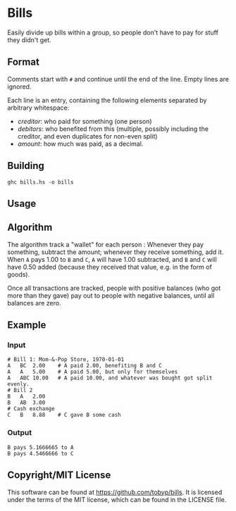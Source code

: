 # Bills

Easily divide up bills within a group, so people don't have to pay for stuff they didn't get.

## Format

Comments start with `#` and continue until the end of the line. Empty lines are ignored.

Each line is an entry, containing the following elements separated by arbitrary whitespace:

  * *creditor*: who paid for something (one person)
  * *debitors*: who benefited from this (multiple, possibly including the creditor, and even duplicates for non-even split)
  * *amount*: how much was paid, as a decimal.

## Building

```
ghc bills.hs -o bills
```

## Usage


## Algorithm

The algorithm track a "wallet" for each person : Whenever they pay something, subtract the amount; whenever they receive something, add it.
When `A` pays 1.00 to `B` and `C`, `A` will have 1.00 subtracted, and `B` and `C` will have 0.50 added (because they received that value, e.g. in the form of goods).

Once all transactions are tracked, people with positive balances (who got more than they gave) pay out to people with negative balances, until all balances are zero.

## Example

### Input

```
# Bill 1: Mom-&-Pop Store, 1970-01-01
A	BC	2.00	# A paid 2.00, benefiting B and C
A	A	5.00	# A paid 5.00, but only for themselves
A	ABC	10.00	# A paid 10.00, and whatever was bought got split evenly.
# Bill 2
B	A	2.00
B	AB	3.00
# Cash exchange
C	B	8.88	# C gave B some cash
```

### Output

```
B pays 5.1666665 to A
B pays 4.5466666 to C
```

## Copyright/MIT License

This software can be found at https://github.com/tobyp/bills. It is licensed under the terms of the MIT license, which can be found in the LICENSE file.
